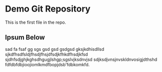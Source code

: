 # Demo Git Repository

This is the first file in the repo.

## Ipsum Below

sad fa fsaf gg sgs gsd gsd gsdgsd gksjkdhisdllsd
sjkdfhsdfsldjfhsdjfhsjdfsdjkfhkdfhsdjkfsd
sjdhfsdjghjkghsdhgugjlshgp;sgslvjksdnvjsd
sdjksdjvnsjnvskldnvosigjdthshd
fdfdbfdbjioojiomlkmdfbopjdsb'fdbkomkfd.

